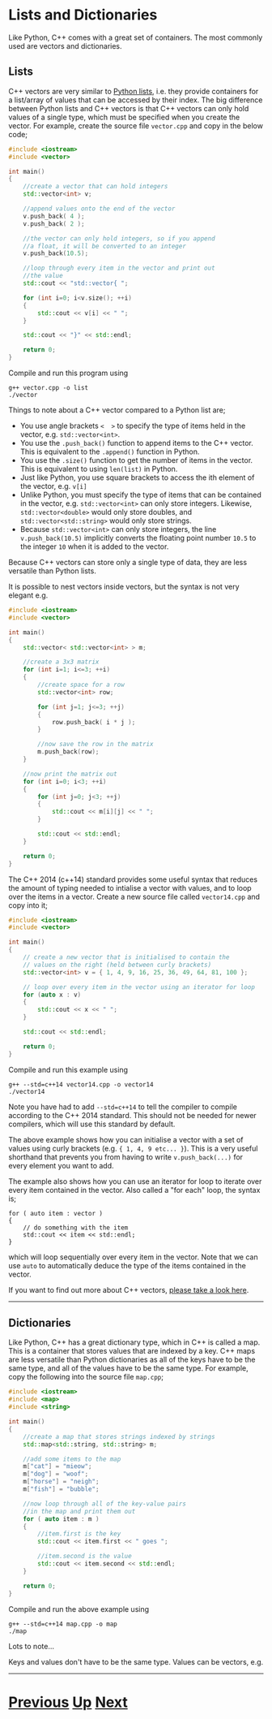 
# Lists and Dictionaries

Like Python, C++ comes with a great set of containers. The most commonly used are vectors and dictionaries.

## Lists

C++ vectors are very similar to [Python lists](../intermediate_python/lists.md), i.e. they provide 
containers for a list/array of values that can be accessed by their index. The big difference between
Python lists and C++ vectors is that C++ vectors can only hold values of a single type, which must
be specified when you create the vector. For example, create the source file `vector.cpp` and copy in
the below code;

```c++
#include <iostream>
#include <vector>

int main()
{
    //create a vector that can hold integers
    std::vector<int> v;

    //append values onto the end of the vector
    v.push_back( 4 );
    v.push_back( 2 );

    //the vector can only hold integers, so if you append
    //a float, it will be converted to an integer
    v.push_back(10.5);

    //loop through every item in the vector and print out
    //the value
    std::cout << "std::vector{ ";

    for (int i=0; i<v.size(); ++i)
    {
        std::cout << v[i] << " ";
    }

    std::cout << "}" << std::endl;

    return 0;
}
```

Compile and run this program using

```
g++ vector.cpp -o list
./vector
```

Things to note about a C++ vector compared to a Python list are;

* You use angle brackets `<  >` to specify the type of items held in the vector, e.g. `std::vector<int>`.
* You use the `.push_back()` function to append items to the C++ vector. This is equivalent to the `.append()` function in Python.
* You use the `.size()` function to get the number of items in the vector. This is equivalent to using `len(list)` in Python.
* Just like Python, you use square brackets to access the ith element of the vector, e.g. `v[i]`
* Unlike Python, you must specify the type of items that can be contained in the vector, e.g. `std::vector<int>` can only store 
integers. Likewise, `std::vector<double>` would only store doubles, and `std::vector<std::string>` would only store strings.
* Because `std::vector<int>` can only store integers, the line `v.push_back(10.5)` implicitly converts the floating point number
`10.5` to the integer `10` when it is added to the vector.

Because C++ vectors can store only a single type of data, they are less versatile than Python lists.

It is possible to nest vectors inside vectors, but the syntax is not very elegant e.g.

```c++
#include <iostream>
#include <vector>

int main()
{
    std::vector< std::vector<int> > m;

    //create a 3x3 matrix
    for (int i=1; i<=3; ++i)
    {
        //create space for a row
        std::vector<int> row;

        for (int j=1; j<=3; ++j)
        {
            row.push_back( i * j );
        }

        //now save the row in the matrix
        m.push_back(row);
    }

    //now print the matrix out
    for (int i=0; i<3; ++i)
    {
        for (int j=0; j<3; ++j)
        {
            std::cout << m[i][j] << " ";
        }

        std::cout << std::endl;
    }

    return 0;
}
```

The C++ 2014 (c++14) standard provides some useful syntax that reduces the amount of typing needed
to intialise a vector with values, and to loop over the items in a vector. Create a new source
file called `vector14.cpp` and copy into it;

```c++
#include <iostream>
#include <vector>

int main()
{
    // create a new vector that is initialised to contain the
    // values on the right (held between curly brackets)
    std::vector<int> v = { 1, 4, 9, 16, 25, 36, 49, 64, 81, 100 };

    // loop over every item in the vector using an iterator for loop
    for (auto x : v)
    {
        std::cout << x << " ";
    }

    std::cout << std::endl;

    return 0;
}
```

Compile and run this example using

```
g++ --std=c++14 vector14.cpp -o vector14
./vector14
```

Note you have had to add `--std=c++14` to tell the compiler to compile according to the C++ 2014 standard. This
should not be needed for newer compilers, which will use this standard by default.

The above example shows how you can initialise a vector with a set of values using curly brackets (e.g. `{ 1, 4, 9 etc... }`). 
This is a very useful shorthand that prevents you from having to write `v.push_back(...)` for every element you want
to add.

The example also shows how you can use an iterator for loop to iterate over every item contained in the vector.
Also called a "for each" loop, the syntax is;

```
for ( auto item : vector )
{
    // do something with the item
    std::cout << item << std::endl;
}
```

which will loop sequentially over every item in the vector. Note that we can use `auto` to automatically deduce the 
type of the items contained in the vector. 

If you want to find out more about C++ vectors, [please take a look here](http://en.cppreference.com/w/cpp/container/vector).

***

## Dictionaries

Like Python, C++ has a great dictionary type, which in C++ is called a map. This is a container that stores values that
are indexed by a key. C++ maps are less versatile than Python dictionaries as all of the keys have to be the same
type, and all of the values have to be the same type. For example, copy the following into the source file 
`map.cpp`;

```c++
#include <iostream>
#include <map>
#include <string>

int main()
{
    //create a map that stores strings indexed by strings
    std::map<std::string, std::string> m;

    //add some items to the map
    m["cat"] = "mieow";
    m["dog"] = "woof";
    m["horse"] = "neigh";
    m["fish"] = "bubble";

    //now loop through all of the key-value pairs
    //in the map and print them out
    for ( auto item : m )
    {
        //item.first is the key
        std::cout << item.first << " goes ";

        //item.second is the value
        std::cout << item.second << std::endl;
    }

    return 0;
}
```

Compile and run the above example using

```
g++ --std=c++14 map.cpp -o map
./map
```

Lots to note...

Keys and values don't have to be the same type.
Values can be vectors, e.g.


***

# [Previous](typing.md) [Up](README.md) [Next](calling.md)  
